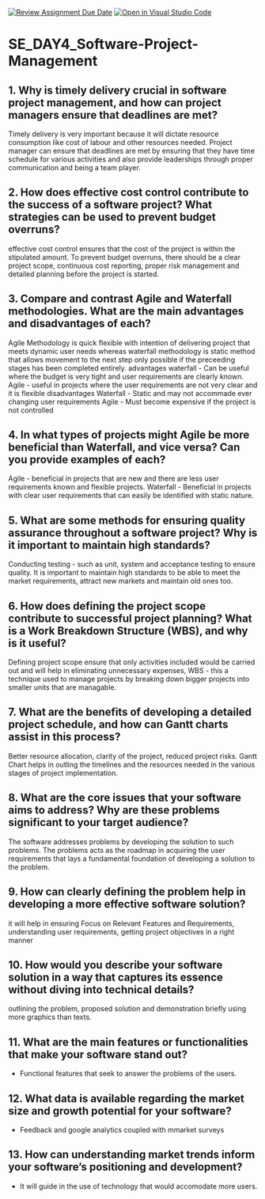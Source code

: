 [![Review Assignment Due Date](https://classroom.github.com/assets/deadline-readme-button-22041afd0340ce965d47ae6ef1cefeee28c7c493a6346c4f15d667ab976d596c.svg)](https://classroom.github.com/a/9pw6JKcu)
[![Open in Visual Studio Code](https://classroom.github.com/assets/open-in-vscode-2e0aaae1b6195c2367325f4f02e2d04e9abb55f0b24a779b69b11b9e10269abc.svg)](https://classroom.github.com/online_ide?assignment_repo_id=17088643&assignment_repo_type=AssignmentRepo)
# SE_DAY4_Software-Project-Management
## 1. Why is timely delivery crucial in software project management, and how can project managers ensure that deadlines are met?
Timely delivery is very important because it will dictate resource consumption like cost of labour and other resources needed. Project manager can ensure that deadlines are met by ensuring that they have time schedule for various activities and also provide leaderships through proper communication and being a team player.
## 2. How does effective cost control contribute to the success of a software project? What strategies can be used to prevent budget overruns?
effective cost control ensures that the cost of the project is within the stipulated amount. To prevent budget overruns, there should be a clear project scope, continuous cost reporting, proper risk management and detailed planning before the project is started. 
## 3. Compare and contrast Agile and Waterfall methodologies. What are the main advantages and disadvantages of each?
Agile Methodology is quick flexible with intention of delivering project that meets dynamic user needs whereas waterfall methodology is static method that allows movement to the next step only possible if the preceeding stages has been completed entirely.
advantages 
waterfall - Can be useful where the budget is very tight and user requirements are clearly known.
Agile - useful in projects where the user requirements are not very clear and it is flexible 
disadvantages 
Waterfall - Static and may not accommade ever changing user requirements
Agile - Must become expensive if the project is not controlled
## 4. In what types of projects might Agile be more beneficial than Waterfall, and vice versa? Can you provide examples of each?
Agile - beneficial in projects that are new and there are less user requirements known and flexible projects.
Waterfall - Beneficial in projects with clear user requirements  that can easily be identified with static nature.
## 5. What are some methods for ensuring quality assurance throughout a software project? Why is it important to maintain high standards?
Conducting testing - such as unit, system and acceptance testing to ensure quality. It is important to maintain high standards to be able to meet the market requirements, attract new markets and maintain old ones too.
## 6. How does defining the project scope contribute to successful project planning? What is a Work Breakdown Structure (WBS), and why is it useful?
Defining project scope ensure that only activities included would be carried out and will help in eliminating unnecessary expenses, WBS - this a technique used to manage projects by breaking down bigger projects into smaller units that are managable. 
## 7. What are the benefits of developing a detailed project schedule, and how can Gantt charts assist in this process?
Better resource allocation, clarity of the project, reduced project risks. Gantt Chart helps in outling the timelines and the resources needed in the various stages of project implementation.
## 8. What are the core issues that your software aims to address? Why are these problems significant to your target audience?
The software addresses problems by developing the solution to such problems. The problems acts as the roadmap in acquiring the user requirements that lays a fundamental foundation of developing a solution to the problem.
## 9. How can clearly defining the problem help in developing a more effective software solution?
it will help in ensuring Focus on Relevant Features and Requirements, understanding user requirements, getting project objectives in a right manner
## 10. How would you describe your software solution in a way that captures its essence without diving into technical details?
outlining the problem, proposed solution and demonstration briefly using more graphics  than texts.
## 11. What are the main features or functionalities that make your software stand out?
- Functional features that seek to answer the problems of the users.
## 12. What data is available regarding the market size and growth potential for your software?
- Feedback and google analytics coupled with mmarket surveys
## 13. How can understanding market trends inform your software’s positioning and development?
- It will guide in the use of technology that would accomodate more users. 

